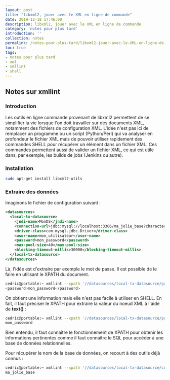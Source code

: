 ```yaml
---
layout: post
title: "libxml2, jouer avec le XML en ligne de commande"
date: 2019-12-18 17:46:00
description: libxml2, jouer avec le XML en ligne de commande
category: 'notes pour plus tard'
introduction: ''
collection: notes
permalink: /notes-pour-plus-tard/libxml2-jouer-avec-le-XML-en-ligne-de-commande/
toc: true
tags:
- notes pour plus tard
- xml
- xmllint
- shell
---
```


## Notes sur xmllint

### Introduction
Les outils en ligne commande provenant de libxml2 permettent de se simplifier la vie lorsque l'on doit travailler sur des documents XML, notamment des fichiers de configuration XML. L'idée n'est pas ici de remplacer un programme ou un script (Python/Perl) qui va analyser en profondeur le fichier XML mais de pouvoir utiliser rapidement des commandes SHELL pour récupérer un élément dans un fichier XML. Ces commandes permettent aussi de valider un fichier XML, ce qui est utile dans, par exemple, les builds de jobs (Jenkins ou autre).

### Installation
``` bash
sudo apt-get install libxml2-utils
```

### Extraire des données
Imaginons le fichier de configuration suivant :
``` xml
<datasources>
  <local-tx-datasource>
    <jndi-name>MonDS</jndi-name>
    <connection-url>jdbc:mysql://localhost:3306/ma_jolie_base?characterEncoding=utf8&amp;characterSetResults=utf8&amp;jdbcCompliantTruncation=false</connection-url>
    <driver-class>com.mysql.jdbc.Driver</driver-class>
    <user-name>mon_utilisateur</user-name>
    <password>mon_password</password>
    <max-pool-size>40</max-pool-size>
    <blocking-timeout-millis>30000</blocking-timeout-millis>
  </local-tx-datasource>
</datasources>
```
Là, l'idée est d'extraire par exemple le mot de passe. Il est possible de le faire en utilisant le XPATH du document.
``` bash
cedric@portable:~ xmllint --xpath '//datasources/local-tx-datasource/password/' config.xml
<password>mon_password</password>
```
On obtient une information mais elle n'est pas facile à utiliser en SHELL. En fait, il faut préciser le XPATH pour extraire la valeur du noeud XML à l'aide de **text()** :
``` bash
cedric@portable:~ xmllint --xpath '//datasources/local-tx-datasource/password/text()' config.xml
mon_password
```
Bien entendu, il faut connaître le fonctionnement de XPATH pour obtenir les informations pertinentes comme il faut connaître le SQL pour accéder à une base de données relationnelles.

Pour récupérer le nom de la base de données, on recourt à des outils déjà connus :
``` bash
cedric@portable:~ xmllint --xpath '//datasources/local-tx-datasource/connection-url/text()' config.xml | sed -e 's|.*:3306/||' -e 's:?.*::'
ma_jolie_base
```
